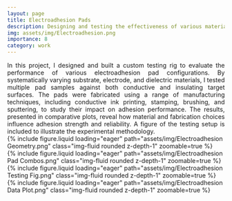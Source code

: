 ```yaml
---
layout: page
title: Electroadhesion Pads
description: Designing and testing the effectiveness of various materials for electroadhesion
img: assets/img/Electroadhesion.png
importance: 8
category: work
---
```


<div style="text-align: justify;">
In this project, I designed and built a custom testing rig to evaluate the performance of various electroadhesion pad configurations. By systematically varying substrate, electrode, and dielectric materials, I tested multiple pad samples against both conductive and insulating target surfaces. The pads were fabricated using a range of manufacturing techniques, including conductive ink printing, stamping, brushing, and sputtering, to study their impact on adhesion performance. The results, presented in comparative plots, reveal how material and fabrication choices influence adhesion strength and reliability. A figure of the testing setup is included to illustrate the experimental methodology.
</div>

<div class="row mt-3">
    <div class="col-sm mt-3 mt-md-0">
        {% include figure.liquid loading="eager" path="assets/img/Electroadhesion Geometry.png" class="img-fluid rounded z-depth-1" zoomable=true %}
    </div>
</div>

<div class="row mt-3">
    <div class="col-sm mt-3 mt-md-0">
        {% include figure.liquid loading="eager" path="assets/img/Electroadhesion Pad Combos.png" class="img-fluid rounded z-depth-1" zoomable=true %}
    </div>
</div>

<div class="row mt-3">
    <div class="col-sm mt-3 mt-md-0">
        {% include figure.liquid loading="eager" path="assets/img/Electroadhesion Testing Fig.png" class="img-fluid rounded z-depth-1" zoomable=true %}
    </div>
</div>

<div class="row mt-3">
    <div class="col-sm mt-3 mt-md-0">
        {% include figure.liquid loading="eager" path="assets/img/Electroadhesion Data Plot.png" class="img-fluid rounded z-depth-1" zoomable=true %}
    </div>
</div>

